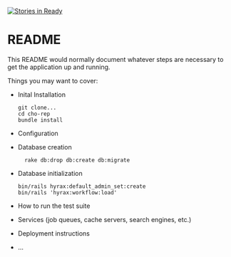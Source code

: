 [![Stories in Ready](https://badge.waffle.io/psu-libraries/cho-req.png?label=ready&title=Ready)](https://waffle.io/psu-libraries/cho-req?utm_source=badge)
# README

This README would normally document whatever steps are necessary to get the
application up and running.

Things you may want to cover:

* Inital Installation
  ```
  git clone... 
  cd cho-rep
  bundle install
  ```

* Configuration

* Database creation
  ```
    rake db:drop db:create db:migrate
  ```

* Database initialization
  ```
  bin/rails hyrax:default_admin_set:create
  bin/rails 'hyrax:workflow:load'
  ```

* How to run the test suite

* Services (job queues, cache servers, search engines, etc.)

* Deployment instructions

* ...
